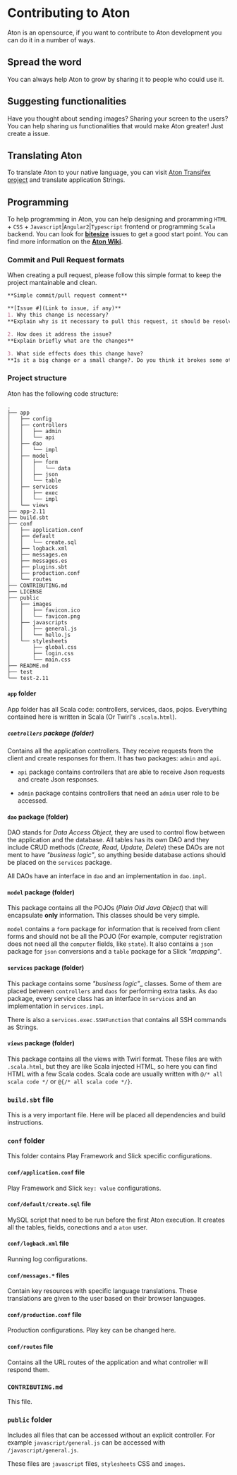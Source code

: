 # Contributing to Aton
Aton is an opensource, if you want to contribute to Aton development you can do it in a number of ways.

## Spread the word
You can always help Aton to grow by sharing it to people who could use it.

## Suggesting functionalities
Have you thought about sending images? Sharing your screen to the users? You can help sharing us functionalities that would make Aton greater! Just create a issue.

## Translating Aton
To translate Aton to your native language, you can visit [Aton Transifex project](https://www.transifex.com/universidad-de-antioquia/aton-computer-laboratory-administrator) and translate application Strings.

## Programming
To help programming in Aton, you can help designing and proramming `HTML` + `CSS` + `Javascript`|`Angular2`|`Typescript` frontend or programming `Scala` backend. You can look for __[bitesize](https://github.com/camilosampedro/Aton/labels/bitesize)__ issues to get a good start point. You can find more information on the [__Aton Wiki__](https://github.com/camilosampedro/Aton/wiki).

### Commit and Pull Request formats
When creating a pull request, please follow this simple format to keep the project mantainable and clean.

```markdown
**Simple commit/pull request comment**

**[Issue #](Link to issue, if any)**
1. Why this change is necessary?
**Explain why is it necessary to pull this request, it should be resolving an given issue**

2. How does it address the issue?
**Explain briefly what are the changes**

3. What side effects does this change have?
**Is it a big change or a small change?. Do you think it brokes some other part of the project?**
```

### Project structure
Aton has the following code structure:

```
.
├── app
│   ├── config
│   ├── controllers
│   │   ├── admin
│   │   └── api
│   ├── dao
│   │   └── impl
│   ├── model
│   │   ├── form
│   │   │   └── data
│   │   ├── json
│   │   └── table
│   ├── services
│   │   ├── exec
│   │   └── impl
│   └── views
├── app-2.11
├── build.sbt
├── conf
│   ├── application.conf
│   ├── default
│   │   └── create.sql
│   ├── logback.xml
│   ├── messages.en
│   ├── messages.es
│   ├── plugins.sbt
│   ├── production.conf
│   └── routes
├── CONTRIBUTING.md
├── LICENSE
├── public
│   ├── images
│   │   ├── favicon.ico
│   │   └── favicon.png
│   ├── javascripts
│   │   ├── general.js
│   │   └── hello.js
│   └── stylesheets
│       ├── global.css
│       ├── login.css
│       └── main.css
├── README.md
├── test
└── test-2.11
```

#### `app` folder
App folder has all Scala code: controllers, services, daos, pojos. Everything contained here is written in Scala (Or Twirl's `.scala.html`).

##### `controllers` package (folder)
Contains all the application controllers. They receive requests from the client and create responses for them. It has two packages: `admin` and `api`.

- `api` package contains controllers that are able to receive Json requests and create Json responses.

- `admin` package contains controllers that need an `admin` user role to be accessed.

#### `dao` package (folder)
DAO stands for _Data Access Object_, they are used to control flow between the application and the database. All tables has its own DAO and they include CRUD methods (_Create, Read, Update, Delete_) these DAOs are not ment to have _"business logic"_, so anything beside database actions should be placed on the `services` package.

All DAOs have an interface in `dao` and an implementation in `dao.impl`.

#### `model` package (folder)
This package contains all the POJOs (_Plain Old Java Object_) that will encapsulate __only__ information. This classes should be very simple.

`model` contains a `form` package for information that is received from client forms and should not be all the POJO (For example, computer registration does not need all the `computer` fields, like `state`). It also contains a `json` package for `json` conversions and a `table` package for a Slick _"mapping"_.

#### `services` package (folder)
This package contains some _"business logic"__ classes. Some of them are placed between `controllers` and `daos` for performing extra tasks. As `dao` package, every service class has an interface in `services` and an implementation in `services.impl`.

There is also a `services.exec.SSHFunction` that contains all SSH commands as Strings.

#### `views` package (folder)
This package contains all the views with Twirl format. These files are with `.scala.html`, but they are like Scala injected HTML, so here you can find HTML with a few Scala codes. Scala code are usually written with `@/* all scala code */` or `@{/* all scala code */}`.

### `build.sbt` file
This is a very important file. Here will be placed all dependencies and build instructions.

### `conf` folder
This folder contains Play Framework and Slick specific configurations.

#### `conf/application.conf` file
Play Framework and Slick `key: value` configurations.

#### `conf/default/create.sql` file
MySQL script that need to be run before the first Aton execution. It creates all the tables, fields, conections and a `aton` user.

#### `conf/logback.xml` file
Running log configurations.

#### `conf/messages.*` files
Contain key resources with specific language translations. These translations are given to the user based on their browser languages.

#### `conf/production.conf` file
Production configurations. Play key can be changed here.

#### `conf/routes` file
Contains all the URL routes of the application and what controller will respond them.

### `CONTRIBUTING.md`
This file.

### `public` folder
Includes all files that can be accessed without an explicit controller. For example `javascript/general.js` can be accessed with `/javascript/general.js`.

These files are `javascript` files, `stylesheets` CSS and `images`.
